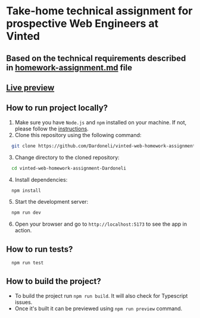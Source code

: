 # Take-home technical assignment for prospective Web Engineers at Vinted

## Based on the technical requirements described in [homework-assignment.md](homework-assignment.md) file

## [Live preview](https://vinted-web-homework-assignment-dardoneli.vercel.app)

## How to run project locally?

1. Make sure you have `Node.js` and `npm` installed on your machine. If not, please follow the [instructions](https://nodejs.org/en/download/).
2. Clone this repository using the following command:
```bash
  git clone https://github.com/Dardoneli/vinted-web-homework-assignment-Dardoneli.git
```
3. Change directory to the cloned repository:
```bash
  cd vinted-web-homework-assignment-Dardoneli
```
4. Install dependencies:
```bash
  npm install
```
5. Start the development server:
```bash
  npm run dev
```
6. Open your browser and go to `http://localhost:5173` to see the app in action.

## How to run tests?

```bash
  npm run test
```

## How to build the project?

- To build the project run `npm run build`. It will also check for Typescript issues.
- Once it's built it can be previewed using `npm run preview` command.
